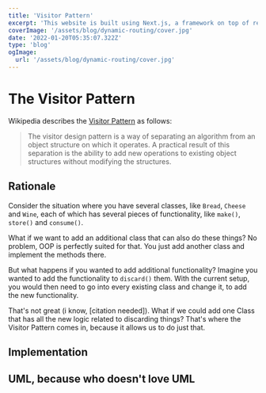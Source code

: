 ```yaml
---
title: 'Visitor Pattern'
excerpt: 'This website is built using Next.js, a framework on top of react.js, styled with Tailwind CSS and hosted on Vercel. In this post I explain how '
coverImage: '/assets/blog/dynamic-routing/cover.jpg'
date: '2022-01-20T05:35:07.322Z'
type: 'blog'
ogImage:
  url: '/assets/blog/dynamic-routing/cover.jpg'
---
```




# The Visitor Pattern

Wikipedia describes the [Visitor Pattern](https://en.wikipedia.org/wiki/Visitor_pattern) as follows: 
> The visitor design pattern is a way of separating an algorithm from an object structure on which it operates.
> A practical result of this separation is the ability to add new operations to existing object structures without modifying the structures.

## Rationale

Consider the situation where you have several classes, like `Bread`, `Cheese` and `Wine`, each of which has several pieces of functionality, like `make()`, `store()` and `consume()`.

What if we want to add an additional class that can also do these things?
No problem, OOP is perfectly suited for that. You just add another class and implement the methods there.

But what happens if you wanted to add additional functionality? Imagine you wanted to add the functionality to `discard()` them.
With the current setup, you would then need to go into every existing class and change it, to add the new functionality.

That's not great (i know, [citation needed]).
What if we could add one Class that has all the new logic related to discarding things?
That's where the Visitor Pattern comes in, because it allows us to do just that.

## Implementation


## UML, because who doesn't love UML


